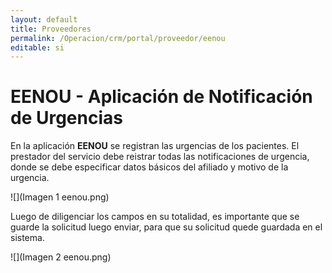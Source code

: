 ```yaml
---
layout: default
title: Proveedores
permalink: /Operacion/crm/portal/proveedor/eenou
editable: si
---
```


# EENOU - Aplicación de Notificación de Urgencias

En la aplicación **EENOU** se registran las urgencias de los pacientes. El prestador del servicio debe reistrar todas las notificaciones de urgencia, donde se debe especificar datos básicos del afiliado y  motivo de la urgencia. 

![](Imagen 1 eenou.png)

Luego de diligenciar los campos en su totalidad, es importante que se guarde la solicitud luego enviar, para que su solicitud quede guardada en el sistema.

![](Imagen 2 eenou.png)


